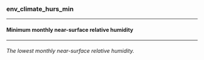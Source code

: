 ### env_climate_hurs_min



------
#### Minimum monthly near-surface relative humidity



------
###### The lowest monthly near-surface relative humidity.